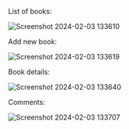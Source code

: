 List of books:

![Screenshot 2024-02-03 133610](https://github.com/parhamrahimi85/Online-bookstore/assets/156792218/597b8a7f-13e6-4002-a38a-7e6a4643ffdc)


Add new book:

![Screenshot 2024-02-03 133619](https://github.com/parhamrahimi85/Online-bookstore/assets/156792218/d752079e-178c-48a1-b860-34de104289ff)

Book details:

![Screenshot 2024-02-03 133640](https://github.com/parhamrahimi85/Online-bookstore/assets/156792218/e952f368-29ce-4694-87f2-b2d910e0a0b6)


Comments:

![Screenshot 2024-02-03 133707](https://github.com/parhamrahimi85/Online-bookstore/assets/156792218/78ad7892-36c5-4420-978e-f9cb77ebc082)

